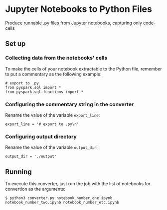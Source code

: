 # Jupyter Notebooks to Python Files

Produce runnable .py files from Jupyter notebooks, capturing only code-cells

## Set up

### Collecting data from the notebooks' cells 

To make the cells of your notebook extractable to the Python file, remember to put a commentary as the following example:
```
# export to .py
from pyspark.sql import *
from pyspark.sql.functions import *
```

### Configuring the commentary string in the converter

Rename the value of the variable `export_line`:
```
export_line = '# export to .py\n'
```

### Configuring output directory

Rename the value of the variable `output_dir`:
```
output_dir = './output'
```

## Running

To execute this converter, just run the job with the list of notebooks for convertion as the arguments:
```
$ python3 converter.py notebook_number_one.ipynb notebook_number_two.ipynb notebook_number_etc.ipynb
```
